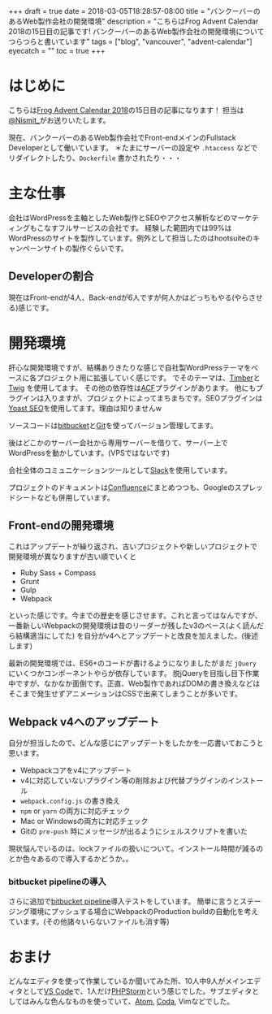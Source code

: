 +++
draft = true
date = 2018-03-05T18:28:57-08:00
title = "バンクーバーのあるWeb製作会社の開発環境"
description = "こちらはFrog Advent Calendar 2018の15日目の記事です! バンクーバーのあるWeb製作会社の開発環境についてつらつらと書いています"
tags = ["blog", "vancouver", "advent-calendar"]
eyecatch = ""
toc = true
+++

# はじめに
こちらは[Frog Advent Calendar 2018](https://adventar.org/calendars/2875)の15日目の記事になります！
担当は[@Nismit_](https://twitter.com/nismit_)がお送りいたします。

現在、バンクーバーのあるWeb製作会社でFront-endメインのFullstack Developerとして働いています。
＊たまにサーバーの設定や `.htaccess` などでリダイレクトしたり、`Dockerfile` 書かされたり・・・

# 主な仕事
会社はWordPressを主軸としたWeb製作とSEOやアクセス解析などのマーケティングもこなすフルサービスの会社です。
経験した範囲内では99%はWordPressのサイトを製作しています。例外として担当したのはhootsuiteのキャンペーンサイトの製作ぐらいです。

## Developerの割合
現在はFront-endが4人、Back-endが6人ですが何人かはどっちもやる(やらさせる)感じです。

# 開発環境
肝心な開発環境ですが、結構ありきたりな感じで自社製WordPressテーマをベースに各プロジェクト用に拡張していく感じです。
でそのテーマは、[Timber](https://www.upstatement.com/timber/)と[Twig](https://twig.symfony.com/) を使用してます。
その他の依存性は[ACF](https://www.advancedcustomfields.com/)プラグインがあります。
他にもプラグインは入りますが、プロジェクトによってまちまちです。SEOプラグインは[Yoast SEO](https://yoast.com/)を使用してます。理由は知りませんw

ソースコードは[bitbucket](https://bitbucket.org/product)と[Git](https://git-scm.com/)を使ってバージョン管理してます。

後はどこかのサーバー会社から専用サーバーを借りて、サーバー上でWordPressを動かしています。(VPSではないです)

会社全体のコミュニケーションツールとして[Slack](https://slack.com/)を使用しています。

プロジェクトのドキュメントは[Confluence](https://www.atlassian.com/software/confluence)にまとめつつも、Googleのスプレッドシートなども併用しています。

## Front-endの開発環境
これはアップデートが繰り返され、古いプロジェクトや新しいプロジェクトで開発環境が異なりますが古い順でいくと

- Ruby Sass + Compass
- Grunt
- Gulp
- Webpack

といった感じです。今までの歴史を感じさせます。これと言ってはなんですが、一番新しいWebpackの開発環境は昔のリーダーが残したv3のベース(よく読んだら結構適当にしてた)
を自分がv4へとアップデートと改良を加えました。(後述します)

最新の開発環境では、ES6+のコードが書けるようになりましたがまだ `jQuery` にいくつかコンポーネントやらが依存しています。
脱jQueryを目指し目下作業中ですが、なかなか面倒です。正直、Web製作であればDOMの書き換えなどはそこまで発生せずアニメーションはCSSで出来てしまうことが多いです。

## Webpack v4へのアップデート
自分が担当したので、どんな感じにアップデートをしたかを一応書いておこうと思います。

- Webpackコアをv4にアップデート
- v4に対応していないプラグイン等の削除および代替プラグインのインストール
- `webpack.config.js` の書き換え
- `npm` or `yarn` の両方に対応チェック
- Mac or Windowsの両方に対応チェック
- Gitの `pre-push` 時にメッセージが出るようにシェルスクリプトを書いた

現状悩んでいるのは、lockファイルの扱いについて。インストール時間が減るのとか色々あるので導入するかどうか。。

### bitbucket pipelineの導入
さらに追加で[bitbucket pipeline](https://bitbucket.org/product/features/pipelines)導入テストをしています。
簡単に言うとステージング環境にプッシュする場合にWebpackのProduction buildの自動化を考えています。(その他諸々いらないファイルも消す等)

# おまけ
どんなエディタを使って作業しているか聞いてみた所、10人中9人がメインエディタとして[VS Code](https://code.visualstudio.com/)で、1人だけ[PHPStorm](https://www.jetbrains.com/phpstorm/)という感じでした。サブエディタとしてはみんな色んなものを使っていて、[Atom](https://atom.io/), [Coda](https://panic.com/coda/), Vimなどでした。